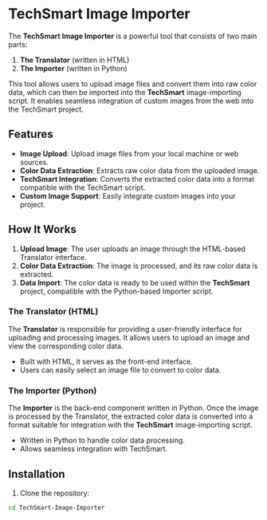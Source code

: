 # TechSmart Image Importer

The **TechSmart Image Importer** is a powerful tool that consists of two main parts: 

1. **The Translator** (written in HTML)
2. **The Importer** (written in Python)

This tool allows users to upload image files and convert them into raw color data, which can then be imported into the **TechSmart** image-importing script. It enables seamless integration of custom images from the web into the TechSmart project.

## Features

- **Image Upload**: Upload image files from your local machine or web sources.
- **Color Data Extraction**: Extracts raw color data from the uploaded image.
- **TechSmart Integration**: Converts the extracted color data into a format compatible with the TechSmart script.
- **Custom Image Support**: Easily integrate custom images into your project.

## How It Works

1. **Upload Image**: The user uploads an image through the HTML-based Translator interface.
2. **Color Data Extraction**: The image is processed, and its raw color data is extracted.
3. **Data Import**: The color data is ready to be used within the **TechSmart** project, compatible with the Python-based Importer script.

### The Translator (HTML)

The **Translator** is responsible for providing a user-friendly interface for uploading and processing images. It allows users to upload an image and view the corresponding color data.

- Built with HTML, it serves as the front-end interface.
- Users can easily select an image file to convert to color data.

### The Importer (Python)

The **Importer** is the back-end component written in Python. Once the image is processed by the Translator, the extracted color data is converted into a format suitable for integration with the **TechSmart** image-importing script.

- Written in Python to handle color data processing.
- Allows seamless integration with TechSmart.

## Installation

1. Clone the repository:
  ```bash
  cd TechSmart-Image-Importer
